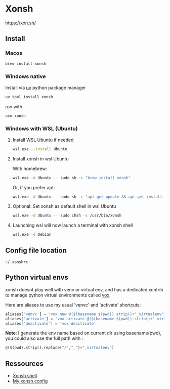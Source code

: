# Xonsh

https://xon.sh/

## Install

### Macos 

```sh
brew install xonsh
```

### Windows native

Install via [uv](https://docs.astral.sh/uv/) python package manager

```sh
uv tool install xonsh
```

run with
```sh
uvx xonsh
```

### Windows with WSL (Ubuntu)

1. Install WSL Ubuntu if needed
	```sh
	wsl.exe --install Ubuntu
	```
2. Install xonsh in wsl Ubuntu

	With homebrew:
	```sh
	wsl.exe -d Ubuntu -- sudo sh -c "brew install xonsh"
	```
	Or, if you prefer apt:
	```sh
	wsl.exe -d Ubuntu -- sudo sh -c "apt-get update && apt-get install xonsh"
	```
3. Optional: Set xonsh as default shell in wsl Ubuntu
	```sh
	wsl.exe -d Ubuntu -- sudo chsh -s /usr/bin/xonsh
	```
4. Launching wsl will now launch a terminal with xonsh shell
    ```sh
	wsl.exe -d Debian
    ```

## Config file location

`~/.xonshrc`

## Python virtual envs

xonsh doesnt play well with venv or virtual env, and has a dedicated xontrib to manage python virtual environments called [vox](https://xon.sh/python_virtual_environments.html).

Here are aliases to use my usual 'venvc' and 'activate' shortcuts:

```python
aliases['venvc'] = 'vox new @($(basename $(pwd)).strip()+"_virtualenv")'
aliases['activate'] = 'vox activate @($(basename $(pwd)).strip()+"_virtualenv")'
aliases['deactivate'] = 'vox deactivate'
```

**Note**: I generate the env name based on current dir using basename(pwd), you could also use the full path with : 
```python
@($(pwd).strip().replace("/","_")+"_virtualenv")
```

## Ressources

- [Xonsh shell](https://xon.sh/)
- [My xonsh config](../assets/xonsh/xonsh_custom_config.py)
